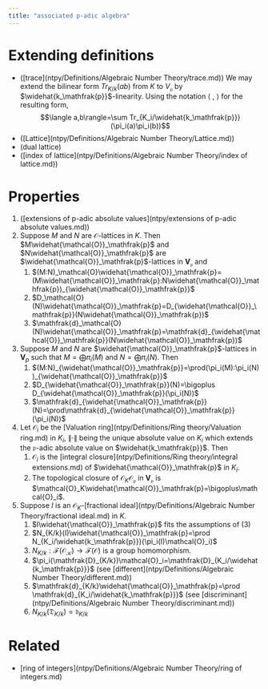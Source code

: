 ```yaml
---
title: "associated p-adic algebra"
---
```


# Extending definitions
- ([trace](ntpy/Definitions/Algebraic Number Theory/trace.md)) We may extend the bilinear form $Tr_{K/k}(ab)$ from $K$ to $V_\mathfrak{p}$ by $\widehat{k_\mathfrak{p}}$-linearity. Using the notation $\langle \ , \ \rangle$ for the resulting form, $$\langle a,b\rangle=\sum Tr_{K_i/\widehat{k_\mathfrak{p}}}(\pi_i(a)\pi_i(b))$$
- ([Lattice](ntpy/Definitions/Algebraic Number Theory/Lattice.md))
- (dual lattice)
- ([index of lattice](ntpy/Definitions/Algebraic Number Theory/index of lattice.md))

# Properties
1. ([extensions of p-adic absolute values](ntpy/extensions of p-adic absolute values.md))
2. Suppose $M$ and $N$ are $\mathcal{O}$-lattices in $K$. Then $M\widehat{\mathcal{O}}_\mathfrak{p}$ and $N\widehat{\mathcal{O}}_\mathfrak{p}$ are $\widehat{\mathcal{O}}_\mathfrak{p}$-lattices in $\mathbf{V}_\mathfrak{p}$ and
	1. $(M:N)_\mathcal{O}\widehat{\mathcal{O}}_\mathfrak{p}=(M\widehat{\mathcal{O}}_\mathfrak{p}:N\widehat{\mathcal{O}}_\mathfrak{p})_{\widehat{\mathcal{O}}_\mathfrak{p}}$
	2. $D_\mathcal{O}(N)\widehat{\mathcal{O}}_\mathfrak{p}=D_{\widehat{\mathcal{O}}_\mathfrak{p}}(N\widehat{\mathcal{O}}_\mathfrak{p})$
	3. $\mathfrak{d}_\mathcal{O}(N)\widehat{\mathcal{O}}_\mathfrak{p}=\mathfrak{d}_{\widehat{\mathcal{O}}_\mathfrak{p}}(N\widehat{\mathcal{O}}_\mathfrak{p})$
3. Suppose $M$ and $N$ are $\widehat{\mathcal{O}}_\mathfrak{p}$-lattices in $\mathbf{V}_p$ such that $M=\bigoplus\pi_i(M)$ and $N=\bigoplus\pi_i(N)$. Then
	1. $(M:N)_{\widehat{\mathcal{O}}_\mathfrak{p}}=\prod(\pi_i(M):\pi_i(N))_{\widehat{\mathcal{O}}_\mathfrak{p}}$
	2. $D_{\widehat{\mathcal{O}}_\mathfrak{p}}(N)=\bigoplus D_{\widehat{\mathcal{O}}_\mathfrak{p}}(\pi_i(N))$
	3. $\mathfrak{d}_{\widehat{\mathcal{O}}_\mathfrak{p}}(N)=\prod\mathfrak{d}_{\widehat{\mathcal{O}}_\mathfrak{p}}(\pi_i(N))$
4. Let $\mathcal{O}_i$ be the [Valuation ring](ntpy/Definitions/Ring theory/Valuation ring.md) in $K_i$, $\|\cdot\|$ being the unique absolute value on $K_i$ which extends the $\mathfrak{p}$-adic absolute value on $\widehat{k_\mathfrak{p}}$. Then
	1. $\mathcal{O}_i$ is the [integral closure](ntpy/Definitions/Ring theory/integral extensions.md) of $\widehat{\mathcal{O}}_\mathfrak{p}$ in $K_i$.
	2. The topological closure of $\mathcal{O}_K\mathcal{O}_\mathfrak{p}$ in $\mathbf{V}_\mathfrak{p}$ is $\mathcal{O}_K\widehat{\mathcal{O}}_\mathfrak{p}=\bigoplus\mathcal{O}_i$.
5. Suppose $I$ is an $\mathcal{O}_K$-[fractional ideal](ntpy/Definitions/Algebraic Number Theory/fractional ideal.md) in $K$.
	1. $I\widehat{\mathcal{O}}_\mathfrak{p}$ fits the assumptions of (3)
	2. $N_{K/k}(I)\widehat{\mathcal{O}}_\mathfrak{p}=\prod N_{K_i/\widehat{k_\mathfrak{p}}}(\pi_i(I)\mathcal{O}_i)$
	3. $N_{K/k}:\mathcal{F}(\mathcal{O_K})\to\mathcal{F}(\mathcal{O})$ is a group homomorphism.
	4. $\pi_i(\mathfrak{D}_{K/k})\mathcal{O}_i=\mathfrak{D}_{K_i/\widehat{k_\mathfrak{p}}}$ (see [different](ntpy/Definitions/Algebraic Number Theory/different.md))
	5. $\mathfrak{d}_{K/k}\widehat{\mathcal{O}}_\mathfrak{p}=\prod \mathfrak{d}_{K_i/\widehat{k_\mathfrak{p}}}$ (see [discriminant](ntpy/Definitions/Algebraic Number Theory/discriminant.md)) 
	6. $N_{K/k}(\mathfrak{D}_{K/k})=\mathfrak{d}_{K/k}$

# Related
- [ring of integers](ntpy/Definitions/Algebraic Number Theory/ring of integers.md)

